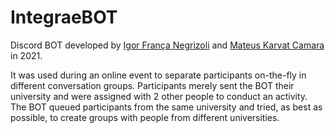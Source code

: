 # IntegraeBOT

Discord BOT developed by [Igor França Negrizoli](https://github.com/igorFNegrizoli) and [Mateus Karvat Camara](https://github.com/MahatKC) in 2021.

It was used during an online event to separate participants on-the-fly in different conversation groups. Participants merely sent the BOT their university and were assigned with 2 other people to conduct an activity. The BOT queued participants from the same university and tried, as best as possible, to create groups with people from different universities.
